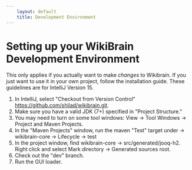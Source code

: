 ```yaml
---
    layout: default
    title: Development Environment
---
```


# Setting up your WikiBrain Development Environment

This only applies if you actually want to make *changes* to Wikibrain. 
If you just want to use it in your own project, follow the installation guide.
These guidelines are for IntelliJ Version 15.

1. In IntelliJ, select "Checkout from Version Control" https://github.com/shilad/wikibrain.git.
2. Make sure you have a valid JDK (7+) specified in "Project Structure."
3. You may need to turn on some tool windows: View -> Tool Windows -> Project and Maven Projects.
4. In the "Maven Projects" window, run the maven "Test" target under -> wikibrain-core -> Lifecycle -> test
5. In the project window, find wikibrain-core -> src/generated/jooq-h2. Right click and select Mark directory -> Generated sources root.
6. Check out the "dev" branch.
7. Run the GUI loader.
